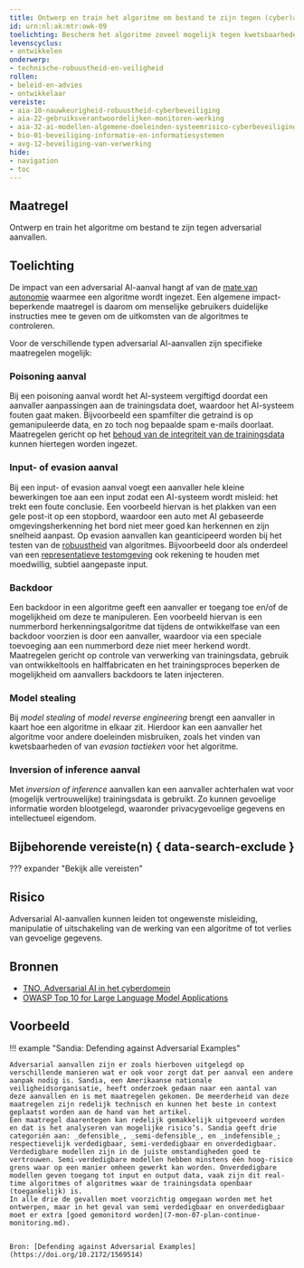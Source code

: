 ```yaml
---
title: Ontwerp en train het algoritme om bestand te zijn tegen (cyber)aanvallen
id: urn:nl:ak:mtr:owk-09
toelichting: Bescherm het algoritme zoveel mogelijk tegen kwetsbaarheden van adversarial AI-aanvallen. 
levenscyclus:
- ontwikkelen
onderwerp:
- technische-robuustheid-en-veiligheid
rollen:
- beleid-en-advies
- ontwikkelaar
vereiste:
- aia-10-nauwkeurigheid-robuustheid-cyberbeveiliging
- aia-22-gebruiksverantwoordelijken-monitoren-werking
- aia-32-ai-modellen-algemene-doeleinden-systeemrisico-cyberbeveiliging
- bio-01-beveiliging-informatie-en-informatiesystemen
- avg-12-beveiliging-van-verwerking
hide:
- navigation
- toc
---
```


<!-- Let op! onderstaande regel met 'tags' niet weghalen! Deze maakt automatisch de knopjes op basis van de metadata  -->
<!-- tags -->

## Maatregel
Ontwerp en train het algoritme om bestand te zijn tegen adversarial aanvallen.

## Toelichting
De impact van een adversarial AI-aanval hangt af van de [mate van autonomie](../ai-verordening.md#ai-systeem) waarmee een algoritme wordt ingezet. 
Een algemene impact-beperkende maatregel is daarom om menselijke gebruikers duidelijke instructies mee te geven om de uitkomsten van de algoritmes te controleren.

Voor de verschillende typen adversarial AI-aanvallen zijn specifieke maatregelen mogelijk: 

### Poisoning aanval
Bij een poisoning aanval wordt het AI-systeem vergiftigd doordat een aanvaller aanpassingen aan de trainingsdata doet, waardoor het AI-systeem fouten gaat maken. 
Bijvoorbeeld een spamfilter die getraind is op gemanipuleerde data, en zo toch nog bepaalde spam e-mails doorlaat. 
Maatregelen gericht op het [behoud van de integriteit van de trainingsdata](3-dat-11-datamanipulatie.md) kunnen hiertegen worden ingezet.

### Input- of evasion aanval
Bij een input- of evasion aanval voegt een aanvaller hele kleine bewerkingen toe aan een input zodat een AI-systeem wordt misleid: het trekt een foute conclusie. 
Een voorbeeld hiervan is het plakken van een gele post-it op een stopbord, waardoor een auto met AI gebaseerde omgevingsherkenning het bord niet meer goed kan herkennen en zijn snelheid aanpast. 
Op evasion aanvallen kan geanticipeerd worden bij het testen van de [robuustheid](2-owp-34-technische-interventies-robuustheid.md) van algoritmes. Bijvoorbeeld door als onderdeel van een [representatieve testomgeving](5-ver-04-representatieve-testomgeving.md) ook rekening te houden met moedwillig, subtiel aangepaste input.

### Backdoor
Een backdoor in een algoritme geeft een aanvaller er toegang toe en/of de mogelijkheid om deze te manipuleren. 
Een voorbeeld hiervan is een nummerbord herkenningsalgoritme dat tijdens de ontwikkelfase van een backdoor voorzien is door een aanvaller, waardoor via een speciale toevoeging aan een nummerbord deze niet meer herkend wordt. 
Maatregelen gericht op controle van verwerking van trainingsdata, gebruik van ontwikkeltools en halffabricaten en het trainingsproces beperken de mogelijkheid om aanvallers backdoors te laten injecteren.

### Model stealing
Bij *model stealing* of *model reverse engineering* brengt een aanvaller in kaart hoe een algoritme in elkaar zit. 
Hierdoor kan een aanvaller het algoritme voor andere doeleinden misbruiken, zoals het vinden van kwetsbaarheden of van *evasion tactieken* voor het algoritme.

### Inversion of inference aanval
Met *inversion of inference* aanvallen kan een aanvaller achterhalen wat voor (mogelijk vertrouwelijke) trainingsdata is gebruikt. 
Zo kunnen gevoelige informatie worden blootgelegd, waaronder privacygevoelige gegevens en intellectueel eigendom.

## Bijbehorende vereiste(n) { data-search-exclude }
??? expander "Bekijk alle vereisten"
    <!-- list_vereisten_on_maatregelen_page -->

## Risico
Adversarial AI-aanvallen kunnen leiden tot ongewenste misleiding, manipulatie of uitschakeling van de werking van een algoritme of tot verlies van gevoelige gegevens.

## Bronnen
- [TNO, Adversarial AI in het cyberdomein](https://publications.tno.nl/publication/34640579/Mf1Fda/TNO-2023-R10292.pdf)
- [OWASP Top 10 for Large Language Model Applications](https://owasp.org/www-project-top-10-for-large-language-model-applications/)

## Voorbeeld
<!-- Voeg hier een voorbeeld toe, door er bijvoorbeeld naar te verwijzen -->

!!! example "Sandia: Defending against Adversarial Examples"
    
    Adversarial aanvallen zijn er zoals hierboven uitgelegd op verschillende manieren wat er ook voor zorgt dat per aanval een andere aanpak nodig is. Sandia, een Amerikaanse nationale veiligheidsorganisatie, heeft onderzoek gedaan naar een aantal van deze aanvallen en is met maatregelen gekomen. De meerderheid van deze maatregelen zijn redelijk technisch en kunnen het beste in context geplaatst worden aan de hand van het artikel.
    Een maatregel daarentegen kan redelijk gemakkelijk uitgevoerd worden en dat is het analyseren van mogelijke risico’s. Sandia geeft drie categoriën aan: _defensible_, _semi-defensible_, en _indefensible_; respectievelijk verdedigbaar, semi-verdedigbaar en onverdedigbaar. Verdedigbare modellen zijn in de juiste omstandigheden goed te vertrouwen. Semi-verdedigbare modellen hebben minstens één hoog-risico grens waar op een manier omheen gewerkt kan worden. Onverdedigbare modellen geven toegang tot input en output data, vaak zijn dit real-time algoritmes of algoritmes waar de trainingsdata openbaar (toegankelijk) is.
    In alle drie de gevallen moet voorzichtig omgegaan worden met het ontwerpen, maar in het geval van semi verdedigbaar en onverdedigbaar moet er extra [goed gemonitord worden](7-mon-07-plan-continue-monitoring.md).
    
    
    Bron: [Defending against Adversarial Examples](https://doi.org/10.2172/1569514)

